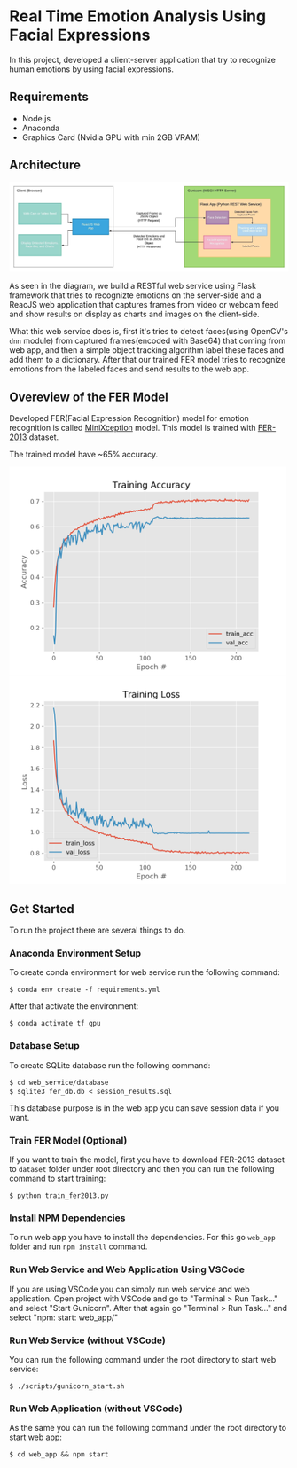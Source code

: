 # Real Time Emotion Analysis Using Facial Expressions

In this project, developed a client-server application that try to recognize human emotions by using facial expressions.

## Requirements

- Node.js
- Anaconda
- Graphics Card (Nvidia GPU with min 2GB VRAM)

## Architecture

![](/images/diagram.jpeg)

As seen in the diagram, we build a RESTful web service using Flask framework that tries to recognizte emotions on the server-side and a ReacJS web application that captures frames from video or webcam feed and show results on display as charts and images on the client-side.

What this web service does is, first it's tries to detect faces(using OpenCV's `dnn` module) from captured frames(encoded with Base64) that coming from web app, and then a simple object tracking algorithm label these faces and add them to a dictionary. After that our trained FER model tries to recognize emotions from the labeled faces and send results to the web app.

## Overeview of the FER Model

Developed FER(Facial Expression Recognition) model for emotion recognition is called [MiniXception](https://github.com/oarriaga/face_classification/blob/master/report.pdf) model. This model is trained with [FER-2013](https://www.kaggle.com/c/challenges-in-representation-learning-facial-expression-recognition-challenge/data) dataset.

The trained model have ~65% accuracy.

<img src="images/acc.png" width="500"><img src="images/loss.png" width="500">

## Get Started

To run the project there are several things to do.

### Anaconda Environment Setup

To create conda environment for web service run the following command:

```
$ conda env create -f requirements.yml
```

After that activate the environment:

```
$ conda activate tf_gpu
```

### Database Setup

To create SQLite database run the following command:

```
$ cd web_service/database
$ sqlite3 fer_db.db < session_results.sql
```
This database purpose is in the web app you can save session data if you want.

### Train FER Model (Optional)

If you want to train the model, first you have to download FER-2013 dataset to `dataset` folder under root directory and then you can run the following command to start training:

```
$ python train_fer2013.py
```

### Install NPM Dependencies

To run web app you have to install the dependencies. For this go `web_app` folder and run `npm install` command.

### Run Web Service and Web Application Using VSCode

If you are using VSCode you can simply run web service and web application. Open project with VSCode and go to "Terminal > Run Task..." and select "Start Gunicorn". After that again go "Terminal > Run Task..." and select "npm: start: web_app/"

### Run Web Service (without VSCode)

You can run the following command under the root directory to start web service:

```
$ ./scripts/gunicorn_start.sh
```

### Run Web Application (without VSCode)

As the same you can run the following command under the root directory to start web app:

```
$ cd web_app && npm start
```
